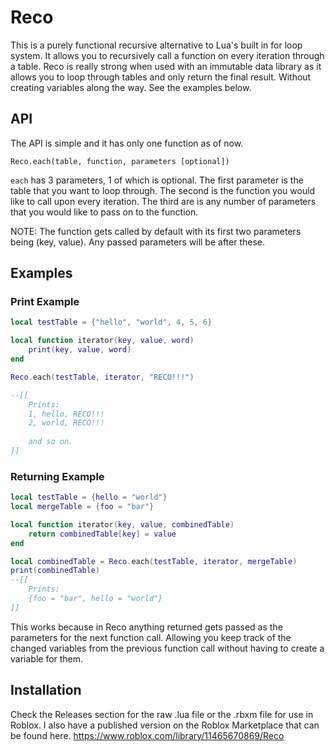 # Reco
This is a purely functional recursive alternative to Lua's built in for loop system. It allows you to recursively call a function on every iteration through a table.
Reco is really strong when used with an immutable data library as it allows you to loop through tables and only return the final result. Without creating variables along the way. See the examples below.

## API
The API is simple and it has only one function as of now.

`Reco.each(table, function, parameters [optional])`

`each` has 3 parameters, 1 of which is optional. The first parameter is the table that you want to loop through. The second is the function you would like to call upon every iteration. The third are is any number of parameters that you would like to pass on to the function.

NOTE: The function gets called by default with its first two parameters being (key, value). Any passed parameters will be after these.

## Examples
### Print Example
```lua
local testTable = {"hello", "world", 4, 5, 6}

local function iterator(key, value, word)
    print(key, value, word)
end

Reco.each(testTable, iterator, "RECO!!!")

--[[
    Prints:
    1, hello, RECO!!!
    2, world, RECO!!!
    
    and so on.
]]
```
### Returning Example
```lua
local testTable = {hello = "world"}
local mergeTable = {foo = "bar"}

local function iterator(key, value, combinedTable)
    return combinedTable[key] = value
end

local combinedTable = Reco.each(testTable, iterator, mergeTable)
print(combinedTable)
--[[
    Prints:
    {foo = "bar", hello = "world"}
]]
```
This works because in Reco anything returned gets passed as the parameters for the next function call. Allowing you keep track of the changed variables from the previous function call without having to create a variable for them.

## Installation
Check the Releases section for the raw .lua file or the .rbxm file for use in Roblox. I also have a published version on the Roblox Marketplace that can be found here. https://www.roblox.com/library/11465670869/Reco
